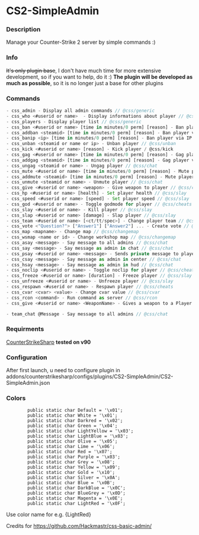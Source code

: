 # CS2-SimpleAdmin

### Description
Manage your Counter-Strike 2 server by simple commands :) 

### Info
~~It's only plugin base~~, I don't have much time for more extensive development, so if you want to help, do it :)
**The plugin will be developed as much as possible**, so it is no longer just a base for other plugins

### Commands
```js
- css_admin - Display all admin commands // @css/generic
- css_who <#userid or name>  - Display informations about player // @css/generic
- css_players - Display player list // @css/generic
- css_ban <#userid or name> [time in minutes/0 perm] [reason] - Ban player // @css/ban
- css_addban <steamid> [time in minutes/0 perm] [reason] - Ban player via steamid64 // @css/ban
- css_banip <ip> [time in minutes/0 perm] [reason] - Ban player via IP address // @css/ban
- css_unban <steamid or name or ip> - Unban player // @css/unban
- css_kick <#userid or name> [reason] - Kick player / @css/kick
- css_gag <#userid or name> [time in minutes/0 perm] [reason] - Gag player // @css/chat
- css_addgag <steamid> [time in minutes/0 perm] [reason] - Gag player via steamid64 // @css/chat
- css_ungag <steamid or name> - Ungag player // @css/chat
- css_mute <#userid or name> [time in minutes/0 perm] [reason] - Mute player // @css/chat
- css_addmute <steamid> [time in minutes/0 perm] [reason] - Mute player via steamid64 // @css/chat
- css_unmute <steamid or name> - Unmute player // @css/chat
- css_give <#userid or name> <weapon> - Give weapon to player // @css/cheats
- css_hp <#userid or name> [health] - Set player health // @css/slay
- css_speed <#userid or name> [speed] - Set player speed // @css/slay
- css_god <#userid or name> - Toggle godmode for player // @css/cheats
- css_slay <#userid or name> - Kill player // @css/slay
- css_slap <#userid or name> [damage] - Slap player // @css/slay
- css_team <#userid or name> [<ct/tt/spec>] - Change player team // @css/kick
- css_vote <"Question?"> ["Answer1"] ["Answer2"] ... - Create vote // @css/generic
- css_map <mapname> - Change map // @css/changemap
- css_wsmap <name or id> - Change workshop map // @css/changemap
- css_asay <message> - Say message to all admins // @css/chat
- css_say <message> - Say message as admin in chat // @css/chat
- css_psay <#userid or name> <message> - Sends private message to player // @css/chat
- css_csay <message> - Say message as admin in center // @css/chat
- css_hsay <message> - Say message as admin in hud // @css/chat
- css_noclip <#userid or name> - Toggle noclip for player // @css/cheats
- css_freeze <#userid or name> [duration] - Freeze player // @css/slay
- css_unfreeze <#userid or name> - Unfreeze player // @css/slay
- css_respawn <#userid or name> - Respawn player // @css/cheats
- css_cvar <cvar> <value> - Change cvar value // @css/cvar
- css_rcon <command> - Run command as server // @css/rcon
- css_give <#userid or name> <WeaponName> - Gives a weapon to a Player // @css/give

- team_chat @Message - Say message to all admins // @css/chat
```

### Requirments
[CounterStrikeSharp](https://github.com/roflmuffin/CounterStrikeSharp/) **tested on v90**

### Configuration
After first launch, u need to configure plugin in  addons/counterstrikesharp/configs/plugins/CS2-SimpleAdmin/CS2-SimpleAdmin.json

### Colors
```
        public static char Default = '\x01';
        public static char White = '\x01';
        public static char Darkred = '\x02';
        public static char Green = '\x04';
        public static char LightYellow = '\x03';
        public static char LightBlue = '\x03';
        public static char Olive = '\x05';
        public static char Lime = '\x06';
        public static char Red = '\x07';
        public static char Purple = '\x03';
        public static char Grey = '\x08';
        public static char Yellow = '\x09';
        public static char Gold = '\x10';
        public static char Silver = '\x0A';
        public static char Blue = '\x0B';
        public static char DarkBlue = '\x0C';
        public static char BlueGrey = '\x0D';
        public static char Magenta = '\x0E';
        public static char LightRed = '\x0F';
```
Use color name for e.g. {LightRed}

Credits for https://github.com/Hackmastr/css-basic-admin/
